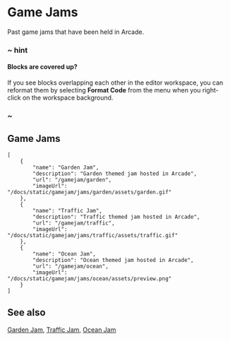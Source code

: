 # Game Jams

Past game jams that have been held in Arcade.

### ~ hint

#### Blocks are covered up?

If you see blocks overlapping each other in the editor workspace, you can
reformat them by selecting **Format Code** from the menu when you right-click
on the workspace background.

### ~


## Game Jams

```codecard
[
    {
        "name": "Garden Jam",
        "description": "Garden themed jam hosted in Arcade",
        "url": "/gamejam/garden",
        "imageUrl": "/docs/static/gamejam/jams/garden/assets/garden.gif"
    },
    {
        "name": "Traffic Jam",
        "description": "Traffic themed jam hosted in Arcade",
        "url": "/gamejam/traffic",
        "imageUrl": "/docs/static/gamejam/jams/traffic/assets/traffic.gif"
    },
    {
        "name": "Ocean Jam",
        "description": "Ocean themed jam hosted in Arcade",
        "url": "/gamejam/ocean",
        "imageUrl": "/docs/static/gamejam/jams/ocean/assets/preview.png"
    }
]
```

## See also

[Garden Jam](/gamejam/garden),
[Traffic Jam](/gamejam/traffic),
[Ocean Jam](/gamejam/ocean)
